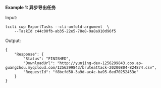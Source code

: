 **Example 1: 异步导出任务**



Input: 

```
tccli cwp ExportTasks --cli-unfold-argument  \
    --TaskId c44c00fb-ab35-22e5-78e8-9a8a910d96f5
```

Output: 
```
{
    "Response": {
        "Status": "FINISHED",
        "DownloadUrl": "http://yunjing-dev-1256299843.cos.ap-guangzhou.myqcloud.com/1256299843/bruteattack-20200804-824874.csv",
        "RequestId": "f8bcfd50-3a9d-ac4c-ba95-6ed70252453e"
    }
}
```

